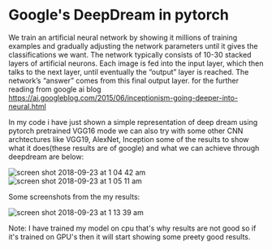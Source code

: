# Google's DeepDream in pytorch

We train an artificial neural network by showing it millions of training examples and gradually adjusting the network parameters until it gives the classifications we want. The network typically consists of 10-30 stacked layers of artificial neurons. Each image is fed into the input layer, which then talks to the next layer, until eventually the “output” layer is reached. The network’s “answer” comes from this final output layer.
for the further reading from google ai blog
https://ai.googleblog.com/2015/06/inceptionism-going-deeper-into-neural.html

In my code i have just shown a simple representation of deep dream using pytorch pretrained VGG16 mode we can also try with some other CNN archtectures like VGG19, AlexNet, Inception some of the results to show what it does(these results are of google) and what we can achieve through deepdream are below:

![screen shot 2018-09-23 at 1 04 42 am](https://user-images.githubusercontent.com/35501699/45921110-cf942b00-becc-11e8-99b5-71ba3528832d.png)
![screen shot 2018-09-23 at 1 05 11 am](https://user-images.githubusercontent.com/35501699/45921111-d02cc180-becc-11e8-9bf2-166fee42c8cf.png)


Some screenshots from the my results:

![screen shot 2018-09-23 at 1 13 39 am](https://user-images.githubusercontent.com/35501699/45921162-f737c300-becd-11e8-9382-707599c28de4.png)

Note: I have trained my model on cpu that's why results are not good so if it's trained on GPU's then it will start showing some preety good results.
